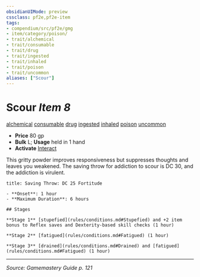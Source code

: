 ```yaml
---
obsidianUIMode: preview
cssclass: pf2e,pf2e-item
tags:
- compendium/src/pf2e/gmg
- item/category/poison/
- trait/alchemical
- trait/consumable
- trait/drug
- trait/ingested
- trait/inhaled
- trait/poison
- trait/uncommon
aliases: ["Scour"]
---
```

# Scour *Item 8*  
[alchemical](alchemical.md "Alchemical Item Trait")  [consumable](consumable.md "Consumable Item Trait")  [drug](drug-gmg.md "Drug Item Trait")  [ingested](ingested.md "Ingested Item Trait")  [inhaled](inhaled.md "Inhaled Item Trait")  [poison](Reference/Rules/Traits/poison.md "Poison Effect Trait")  [uncommon](uncommon.md "Uncommon Rarity Trait")  

- **Price** 80 gp
- **Bulk** L; **Usage** held in 1 hand
- **Activate** [Interact](interact.md)

This gritty powder improves responsiveness but suppresses thoughts and leaves you weakened. The saving throw for addiction to scour is DC 30, and the addiction is virulent.

```ad-inline-affliction
title: Saving Throw: DC 25 Fortitude

- **Onset**: 1 hour
- **Maximum Duration**: 6 hours

## Stages

**Stage 1** [stupefied](rules/conditions.md#Stupefied) and +2 item bonus to Reflex saves and Dexterity-based skill checks (1 hour)

**Stage 2** [fatigued](rules/conditions.md#Fatigued) (1 hour)

**Stage 3** [drained](rules/conditions.md#Drained) and [fatigued](rules/conditions.md#Fatigued) (1 hour)
```


---
*Source: Gamemastery Guide p. 121*